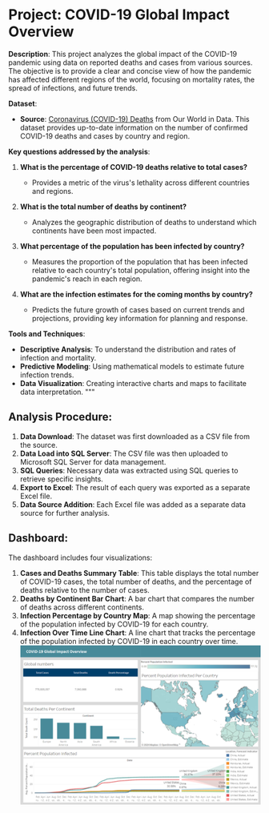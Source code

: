 # Project: COVID-19 Global Impact Overview

**Description**: This project analyzes the global impact of the COVID-19 pandemic using data on reported deaths and cases from various sources. The objective is to provide a clear and concise view of how the pandemic has affected different regions of the world, focusing on mortality rates, the spread of infections, and future trends.

**Dataset**:

- **Source**: [Coronavirus (COVID-19) Deaths](https://ourworldindata.org/covid-deaths) from Our World in Data. This dataset provides up-to-date information on the number of confirmed COVID-19 deaths and cases by country and region.

**Key questions addressed by the analysis**:

1. **What is the percentage of COVID-19 deaths relative to total cases?**

   - Provides a metric of the virus's lethality across different countries and regions.

2. **What is the total number of deaths by continent?**

   - Analyzes the geographic distribution of deaths to understand which continents have been most impacted.

3. **What percentage of the population has been infected by country?**

   - Measures the proportion of the population that has been infected relative to each country's total population, offering insight into the pandemic's reach in each region.

4. **What are the infection estimates for the coming months by country?**
   - Predicts the future growth of cases based on current trends and projections, providing key information for planning and response.

**Tools and Techniques**:

- **Descriptive Analysis**: To understand the distribution and rates of infection and mortality.
- **Predictive Modeling**: Using mathematical models to estimate future infection trends.
- **Data Visualization**: Creating interactive charts and maps to facilitate data interpretation.
  """

## Analysis Procedure:

1. **Data Download**: The dataset was first downloaded as a CSV file from the source.
2. **Data Load into SQL Server**: The CSV file was then uploaded to Microsoft SQL Server for data management.
3. **SQL Queries**: Necessary data was extracted using SQL queries to retrieve specific insights.
4. **Export to Excel**: The result of each query was exported as a separate Excel file.
5. **Data Source Addition**: Each Excel file was added as a separate data source for further analysis.

## Dashboard:

The dashboard includes four visualizations:

1. **Cases and Deaths Summary Table**: This table displays the total number of COVID-19 cases, the total number of deaths, and the percentage of deaths relative to the number of cases.
2. **Deaths by Continent Bar Chart**: A bar chart that compares the number of deaths across different continents.
3. **Infection Percentage by Country Map**: A map showing the percentage of the population infected by COVID-19 for each country.
4. **Infection Over Time Line Chart**: A line chart that tracks the percentage of the population infected by COVID-19 in each country over time.
   ![alt text](image.png)
